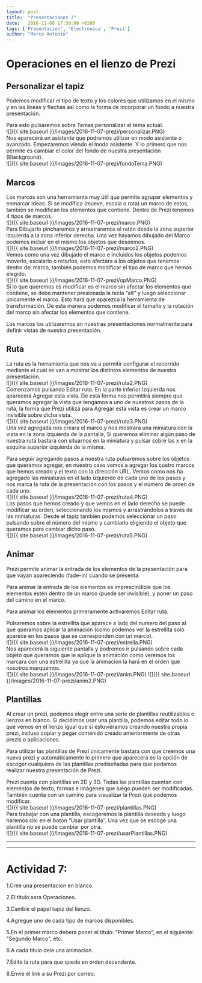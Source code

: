 ```yaml
---
layout: post
title:  "Presentaciones 7"
date:   2016-11-08 17:30:00 +0200
tags: ['Presentacion', 'Electronica', 'Prezi']
author: "Marco Antonio"
---
```


# Operaciones en el lienzo de Prezi

## Personalizar el tapiz

Podemos modificar el tipo de texto y los colores que utilizamos en el mismo y en las líneas y flechas así como la forma de incorporar un fondo a nuestra presentación.

Para esto pulsaremos sobre Temas personalizar el tema actual.
<br>
![]({{ site.baseurl }}/images/2016-11-07-prezi/personalizar.PNG)
<br>
Nos aparecerá un asistente que podremos utilizar en modo asistente o avanzado. Empezaremos viendo el modo asistente. Y lo primero que nos permite es cambiar el color del fondo de nuestra presentación (Blackground).
<br>
![]({{ site.baseurl }}/images/2016-11-07-prezi/fondoTema.PNG)
<br>
## Marcos

Los marcos son una herramienta muy útil que permite agrupar elementos y enmarcar ideas. Si se modifica (mueve, escala o rota) un marco de estos, también se modifican los elementos que contiene. Dentro de Prezi tenemos 4 tipos de marcos.
<br>
![]({{ site.baseurl }}/images/2016-11-07-prezi/marco.PNG)
<br>
Para Dibujarlo pincharemos y arrastraremos el ratón desde la zona superior izquierda a la zona inferior derecha. Una vez hayamos dibujado del Marco podemos incluir en el mismo los objetos que deseemos.
<br>
![]({{ site.baseurl }}/images/2016-11-07-prezi/marco2.PNG)
<br>
Vemos como una vez dibujado el marco e incluidos los objetos podemos moverlo, escalarlo o rotarlos, esto afectara a los objetos que tenemos dentro del marco, también podemos modificar el tipo de marco que hemos elegido.
<br>
![]({{ site.baseurl }}/images/2016-11-07-prezi/opMarco.PNG)
<br>
Si lo que queremos es modificar es el marco sin afectar los elementos que contiene, se debe mantener presionada la tecla “alt” y luego seleccionar únicamente el marco. Esto hará que aparezca la herramienta de transformación. De esta manera podemos modificar el tamaño y la rotación del marco sin afectar los elementos que contiene.

Los marcos los utilizaremos en nuestras presentaciones normalmente para definir vistas de nuestra presentación.

## Ruta

La ruta es la herramienta que nos va a permitir configurar el recorrido mediante el cual se van a mostrar los distintos elementos de nuestra presentación.
<br>
![]({{ site.baseurl }}/images/2016-11-07-prezi/ruta2.PNG)
<br>
Comenzamos pulsando Editar ruta. En la parte inferior izquierda nos aparecerá Agregar esta vista. De esta forma nos permitirá siempre que queramos agregar la vista que tengamos a uno de nuestros pasos de la ruta, la forma que Prezi utiliza para Agregar esta vista es crear un marco invisible sobre dicha vista.
<br>
![]({{ site.baseurl }}/images/2016-11-07-prezi/ruta3.PNG)
<br>
Una vez agregada nos creara el marco y nos mostrara una miniatura con la vista en la zona izquierda de la pantalla, Si queremos eliminar algún paso de nuestra ruta bastara con situarnos en la miniatura y pulsar sobre las x en la esquina superior izquierda de la misma.

Para seguir agregando pasos a nuestra ruta pulsaremos sobre los objetos que queramos agregar, en nuestro caso vamos a agregar los cuatro marcos que hemos creado y el texto con la dirección URL. Vemos como nos ha agregado las miniaturas en el lado izquierdo de cada uno de los pasos y nos marca la ruta de la presentación con los pasos y el número de orden de cada uno.
<br>
![]({{ site.baseurl }}/images/2016-11-07-prezi/ruta4.PNG)
<br>
Los pasos que hemos creado y que vemos en el lado derecho se puede modificar su orden, seleccionando los mismos y arrastrándolos a través de las miniaturas. Desde el tapiz también podemos seleccionar un paso pulsando sobre el número del mismo y cambiarlo eligiendo el objeto que queramos para cambiar dicho pasó.
<br>
![]({{ site.baseurl }}/images/2016-11-07-prezi/ruta5.PNG)
<br>

## Animar

Prezi permite animar la entrada de los elementos de la presentación para que vayan apareciendo (fade-in) cuando se presenta.

Para animar la entrada de los elementos es imprescindible que los elementos estén dentro de un marco (puede ser invisible), y poner un paso del camino en el marco.

Para animar los elementos primeramente activaremos Editar ruta.

Pulsaremos sobre la estrellita que aparece a lado del numero del paso al que queramos aplicar la animación (como podemos ver la estrellita solo aparece en los pasos que se corresponden con un marco).
<br>
![]({{ site.baseurl }}/images/2016-11-07-prezi/estrella.PNG)
<br>
Nos aparecerá la siguiente pantalla y podremos ir pulsando sobre cada objeto que queramos que le aplique la animación como veremos los marcara con una estrellita ya que la animación la hará en el orden que nosotros marquemos.
<br>
![]({{ site.baseurl }}/images/2016-11-07-prezi/anim.PNG) ![]({{ site.baseurl }}/images/2016-11-07-prezi/anim2.PNG)
<br>
## Plantillas

Al crear un prezi, podemos elegir entre una serie de plantillas reutilizables o lienzos en blanco. Si decidimos usar una plantilla, podemos editar todo lo que vemos en el lienzo igual que si estuviéramos creando nuestra propia prezi, incluso copiar y pegar contenido creado anteriormente de otras prezis o aplicaciones.

Para utilizar las plantillas de Prezi únicamente bastara con que creemos una nueva prezi y automáticamente lo primero que aparecerá es la opción de escoger cualquiera de las plantillas prediseñadas para que podamos realizar nuestra presentación de Prezi.

Prezi cuenta con plantillas en 2D y 3D. Todas las plantillas cuentan con elementos de texto, formas e imágenes que luego pueden ser modificadas. También cuenta con un camino para visualizar la Prezi que podemos modificar.
<br>
![]({{ site.baseurl }}/images/2016-11-07-prezi/plantillas.PNG)
<br>
Para trabajar con una plantilla, escogeremos la plantilla deseada y luego haremos clic en el botón “Usar plantilla”. Una vez que se escoge una plantilla no se puede cambiar por otra.
<br>
![]({{ site.baseurl }}/images/2016-11-07-prezi/usarPlantillas.PNG)
<br>
***
***

# Actividad 7:

1.Cree una presentacion en blanco.

2.El titulo sera Operaciones.

3.Cambie el papel tapiz del lienzo.

4.Agregue uno de cada tipo de marcos disponibles.

5.En el primer marco debera poner el titulo: "Primer Marco", en el siguiente: "Segundo Marco", etc.

6.A cada titulo dele una animacion.

7.Edite la ruta para que quede en orden decendente.

8.Envie el link a su Prezi por correo.
